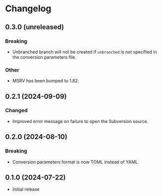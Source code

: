 # Changelog

## 0.3.0 (unreleased)

### Breaking

- Unbranched branch will not be created if `unbranched` is not specified in the
  conversion parameters file.

### Other

- MSRV has been bumped to 1.82.

## 0.2.1 (2024-09-09)

### Changed

- Improved error message on failure to open the Subversion source.

## 0.2.0 (2024-08-10)

### Breaking

- Conversion parameters format is now TOML instead of YAML.

## 0.1.0 (2024-07-22)

- Initial release
